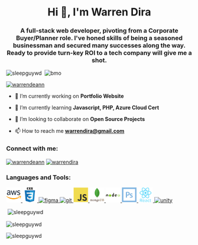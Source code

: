 <h1 align="center">Hi 👋, I'm Warren Dira</h1>
<h3 align="center">A full-stack web developer, pivoting from a Corporate Buyer/Planner role. I've honed skills of being a seasoned businessman and secured many successes along the way. Ready to provide turn-key ROI to a tech company will give me a shot.</h3>
<img align="right" alt="bmo" width="400" src="https://i.gifer.com/6t7K.gif">


<p align="left"> <img src="https://komarev.com/ghpvc/?username=sleepguywd&label=Profile%20views&color=0e75b6&style=flat" alt="sleepguywd" /> </p>


<p align="left"> <a href="https://twitter.com/warrendeann" target="blank"><img src="https://img.shields.io/twitter/follow/warrendeann?logo=twitter&style=for-the-badge" alt="warrendeann" /></a> </p>

- 🔭 I’m currently working on **Portfolio Website**

- 🌱 I’m currently learning **Javascript, PHP, Azure Cloud Cert**

- 👯 I’m looking to collaborate on **Open Source Projects**

- 📫 How to reach me **warrendira@gmail.com**

<h3 align="left">Connect with me:</h3>
<p align="left">
<a href="https://twitter.com/warrendeann" target="blank"><img align="center" src="https://raw.githubusercontent.com/rahuldkjain/github-profile-readme-generator/master/src/images/icons/Social/twitter.svg" alt="warrendeann" height="30" width="40" /></a>
<a href="https://linkedin.com/in/warrendira" target="blank"><img align="center" src="https://raw.githubusercontent.com/rahuldkjain/github-profile-readme-generator/master/src/images/icons/Social/linked-in-alt.svg" alt="warrendira" height="30" width="40" /></a>
</p>

<h3 align="left">Languages and Tools:</h3>
<p align="left"> <a href="https://aws.amazon.com" target="_blank" rel="noreferrer"> <img src="https://raw.githubusercontent.com/devicons/devicon/master/icons/amazonwebservices/amazonwebservices-original-wordmark.svg" alt="aws" width="40" height="40"/> </a> <a href="https://www.w3schools.com/css/" target="_blank" rel="noreferrer"> <img src="https://raw.githubusercontent.com/devicons/devicon/master/icons/css3/css3-original-wordmark.svg" alt="css3" width="40" height="40"/> </a> <a href="https://www.figma.com/" target="_blank" rel="noreferrer"> <img src="https://www.vectorlogo.zone/logos/figma/figma-icon.svg" alt="figma" width="40" height="40"/> </a> <a href="https://git-scm.com/" target="_blank" rel="noreferrer"> <img src="https://www.vectorlogo.zone/logos/git-scm/git-scm-icon.svg" alt="git" width="40" height="40"/> </a> <a href="https://developer.mozilla.org/en-US/docs/Web/JavaScript" target="_blank" rel="noreferrer"> <img src="https://raw.githubusercontent.com/devicons/devicon/master/icons/javascript/javascript-original.svg" alt="javascript" width="40" height="40"/> </a> <a href="https://www.mongodb.com/" target="_blank" rel="noreferrer"> <img src="https://raw.githubusercontent.com/devicons/devicon/master/icons/mongodb/mongodb-original-wordmark.svg" alt="mongodb" width="40" height="40"/> </a> <a href="https://nodejs.org" target="_blank" rel="noreferrer"> <img src="https://raw.githubusercontent.com/devicons/devicon/master/icons/nodejs/nodejs-original-wordmark.svg" alt="nodejs" width="40" height="40"/> </a> <a href="https://www.photoshop.com/en" target="_blank" rel="noreferrer"> <img src="https://raw.githubusercontent.com/devicons/devicon/master/icons/photoshop/photoshop-line.svg" alt="photoshop" width="40" height="40"/> </a> <a href="https://reactjs.org/" target="_blank" rel="noreferrer"> <img src="https://raw.githubusercontent.com/devicons/devicon/master/icons/react/react-original-wordmark.svg" alt="react" width="40" height="40"/> </a> <a href="https://unity.com/" target="_blank" rel="noreferrer"> <img src="https://www.vectorlogo.zone/logos/unity3d/unity3d-icon.svg" alt="unity" width="40" height="40"/> </a> </p>



<p>&nbsp;<img align="center" src="https://github-readme-stats.vercel.app/api?username=sleepguywd&show_icons=true&locale=en" alt="sleepguywd" /></p>

<p><img align="center" src="https://github-readme-streak-stats.herokuapp.com/?user=sleepguywd&" alt="sleepguywd" /></p>

<p><img align="left" src="https://github-readme-stats.vercel.app/api/top-langs?username=sleepguywd&show_icons=true&locale=en&layout=compact" alt="sleepguywd" /></p>


